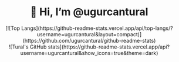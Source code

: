 <h1 align="center">👋 Hi, I’m @ugurcantural</h1>

<div align="center">
  [![Top Langs](https://github-readme-stats.vercel.app/api/top-langs/?username=ugurcantural&layout=compact)](https://github.com/ugurcantural/github-readme-stats)
  <br>
  ![Tural's GitHub stats](https://github-readme-stats.vercel.app/api?username=ugurcantural&show_icons=true&theme=dark)
</div>


